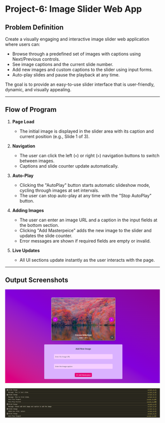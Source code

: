 # Project-6: Image Slider Web App

## Problem Definition
Create a visually engaging and interactive image slider web application where users can:
- Browse through a predefined set of images with captions using Next/Previous controls.
- See image captions and the current slide number.
- Add new images and custom captions to the slider using input forms.
- Auto-play slides and pause the playback at any time.

The goal is to provide an easy-to-use slider interface that is user-friendly, dynamic, and visually appealing.

---

## Flow of Program

1. **Page Load**  
   - The initial image is displayed in the slider area with its caption and current position (e.g., Slide 1 of 3).

2. **Navigation**  
   - The user can click the left (`<`) or right (`>`) navigation buttons to switch between images.
   - Captions and slide counter update automatically.

3. **Auto-Play**
   - Clicking the "AutoPlay" button starts automatic slideshow mode, cycling through images at set intervals.
   - The user can stop auto-play at any time with the "Stop AutoPlay" button.

4. **Adding Images**
   - The user can enter an image URL and a caption in the input fields at the bottom section.
   - Clicking "Add Masterpeice" adds the new image to the slider and updates the slide counter.
   - Error messages are shown if required fields are empty or invalid.

5. **Live Updates**
   - All UI sections update instantly as the user interacts with the page.

---

## Output Screenshots


![Initial View of Webpage](screenshots/Webpage_View.png)

![Console View](screenshots/Console_View.png)

